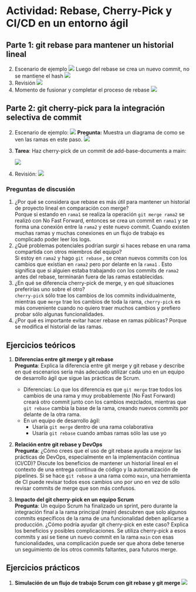 # Actividad: Rebase, Cherry-Pick y CI/CD en un entorno ágil

## Parte 1: git rebase para mantener un historial lineal

2. Escenario de ejemplo
	![](Attachments/Pasted%20image%2020250416004336.png)
	Luego del rebase se crea un nuevo commit, no se mantiene el hash
	![](Attachments/Pasted%20image%2020250416005023.png)
3. Revisión
	![](Attachments/Pasted%20image%2020250416013424.png)
4. Momento de fusionar y completar el proceso de rebase
	![](Attachments/Pasted%20image%2020250416013456.png)
## Parte 2: git cherry-pick para la integración selectiva de commit

2. Escenario de ejemplo:
	![](Attachments/Pasted%20image%2020250416022122.png)
	**Pregunta:** Muestra un diagrama de como se ven las ramas en este paso.
	![](Attachments/Pasted%20image%2020250416023907.png)
3. **Tarea**: Haz cherry-pick de un commit de add-base-documents a main:

	![](Attachments/Pasted%20image%2020250416024308.png)
4. Revisión:
	![](Attachments/Pasted%20image%2020250416024443.png)
### Preguntas de discusión

1. ¿Por qué se considera que rebase es más útil para mantener un historial de proyecto lineal en comparación con merge?  
	Porque si estando en `rama1` se realiza la operación `git merge rama2` se realizó con No Fast Forward, entonces se crea un commit en `rama1` y se forma una conexión entre la `rama2` y este nuevo commit. Cuando existen muchas ramas y muchas conexiones en un flujo de trabajo es complicado poder leer los logs.
2. ¿Qué problemas potenciales podrían surgir si haces rebase en una rama compartida con otros miembros del equipo?  
	Si estoy en `rama2` y hago `git rebase` , se crean nuevos commits con los cambios que existian en `rama2` pero por delante en la `rama1` . Esto significa que si alguien estaba trabajando con los commits de `rama2` antes del rebase, terminarán fuera de las ramas establecidas.
3. ¿En qué se diferencia cherry-pick de merge, y en qué situaciones preferirías uno sobre el otro?  
	`cherry-pick` sólo trae los cambios de los commits individualmente, mientras que `merge` trae los cambios de toda la rama, `cherry-pick` es más conveniente cuando no quiero traer muchos cambios y prefiero probar sólo algunas funcionalidades.
4. ¿Por qué es importante evitar hacer rebase en ramas públicas?
	Porque se modifica el historial de las ramas.

## **Ejercicios teóricos**

1. **Diferencias entre git merge y git rebase**  
   **Pregunta**: Explica la diferencia entre git merge y git rebase y describe en qué escenarios sería más adecuado utilizar cada uno en un equipo de desarrollo ágil que sigue las prácticas de Scrum.
	- Diferencias: Lo que los diferencia es que `git merge` trae todos los cambios de una rama y muy probablemente (No Fast Forward) creará otro commit junto con los cambios mezclados, mientras que `git rebase` cambia la base de la rama, creando nuevos commits por delante de la otra rama. 
	- En un equipo de desarrollo ágil:
		- Usaría `git merge` dentro de una rama colaborativa
		- Usaría `git rebase` cuando ambas ramas sólo las use yo
2. **Relación entre git rebase y DevOps**  
   **Pregunta**: ¿Cómo crees que el uso de git rebase ayuda a mejorar las prácticas de DevOps, especialmente en la implementación continua (CI/CD)? Discute los beneficios de mantener un historial lineal en el contexto de una entrega continua de código y la automatización de pipelines.
   Si se hace `git rebase` a una rama como `main`, una herramienta de CI puede revisar todos esos cambios uno por uno en vez de sólo revisar commits de merge que son más confusos.

3. **Impacto del git cherry-pick en un equipo Scrum**  
   **Pregunta**: Un equipo Scrum ha finalizado un sprint, pero durante la integración final a la rama principal (main) descubren que solo algunos commits específicos de la rama de una funcionalidad deben aplicarse a producción. ¿Cómo podría ayudar git cherry-pick en este caso? Explica los beneficios y posibles complicaciones.
   Se utiliza cherry-pick a esos commits y así se tiene un nuevo commit en la rama `main` con esas funcionalidades, una complicación puede ser que ahora debe tenerse un seguimiento de los otros commits faltantes, para futuros merge.
## Ejercicios prácticos

1. **Simulación de un flujo de trabajo Scrum con git rebase y git merge**
	![](Attachments/Pasted%20image%2020250416053225.png)

